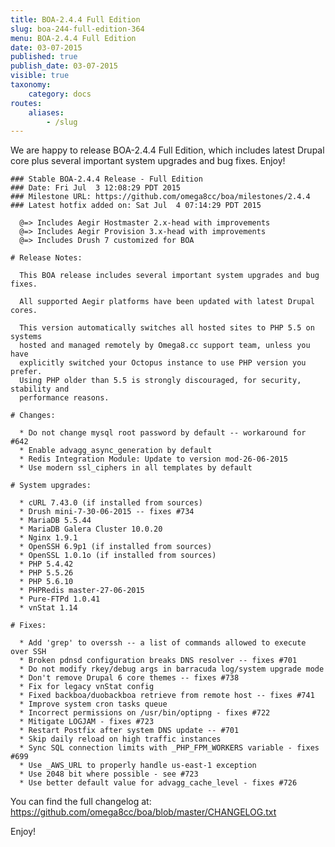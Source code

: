 ```yaml
---
title: BOA-2.4.4 Full Edition
slug: boa-244-full-edition-364
menu: BOA-2.4.4 Full Edition
date: 03-07-2015
published: true
publish_date: 03-07-2015
visible: true
taxonomy:
    category: docs
routes:
    aliases:
        - /slug
---
```


 We are happy to release BOA-2.4.4 Full Edition, which includes latest Drupal core plus several important system upgrades and bug fixes. Enjoy!

 
    ### Stable BOA-2.4.4 Release - Full Edition
    ### Date: Fri Jul  3 12:08:29 PDT 2015
    ### Milestone URL: https://github.com/omega8cc/boa/milestones/2.4.4
    ### Latest hotfix added on: Sat Jul  4 07:14:29 PDT 2015
    
      @=> Includes Aegir Hostmaster 2.x-head with improvements
      @=> Includes Aegir Provision 3.x-head with improvements
      @=> Includes Drush 7 customized for BOA
    
    # Release Notes:
    
      This BOA release includes several important system upgrades and bug fixes.
    
      All supported Aegir platforms have been updated with latest Drupal cores.
    
      This version automatically switches all hosted sites to PHP 5.5 on systems
      hosted and managed remotely by Omega8.cc support team, unless you have
      explicitly switched your Octopus instance to use PHP version you prefer.
      Using PHP older than 5.5 is strongly discouraged, for security, stability and
      performance reasons.
    
    # Changes:
    
      * Do not change mysql root password by default -- workaround for #642
      * Enable advagg_async_generation by default
      * Redis Integration Module: Update to version mod-26-06-2015
      * Use modern ssl_ciphers in all templates by default
    
    # System upgrades:
    
      * cURL 7.43.0 (if installed from sources)
      * Drush mini-7-30-06-2015 -- fixes #734
      * MariaDB 5.5.44
      * MariaDB Galera Cluster 10.0.20
      * Nginx 1.9.1
      * OpenSSH 6.9p1 (if installed from sources)
      * OpenSSL 1.0.1o (if installed from sources)
      * PHP 5.4.42
      * PHP 5.5.26
      * PHP 5.6.10
      * PHPRedis master-27-06-2015
      * Pure-FTPd 1.0.41
      * vnStat 1.14
    
    # Fixes:
    
      * Add 'grep' to overssh -- a list of commands allowed to execute over SSH
      * Broken pdnsd configuration breaks DNS resolver -- fixes #701
      * Do not modify rkey/debug args in barracuda log/system upgrade mode
      * Don't remove Drupal 6 core themes -- fixes #738
      * Fix for legacy vnStat config
      * Fixed backboa/duobackboa retrieve from remote host -- fixes #741
      * Improve system cron tasks queue
      * Incorrect permissions on /usr/bin/optipng - fixes #722
      * Mitigate LOGJAM - fixes #723
      * Restart Postfix after system DNS update -- #701
      * Skip daily reload on high traffic instances
      * Sync SQL connection limits with _PHP_FPM_WORKERS variable - fixes #699
      * Use _AWS_URL to properly handle us-east-1 exception
      * Use 2048 bit where possible - see #723
      * Use better default value for advagg_cache_level - fixes #726


 You can find the full changelog at: https://github.com/omega8cc/boa/blob/master/CHANGELOG.txt

Enjoy!